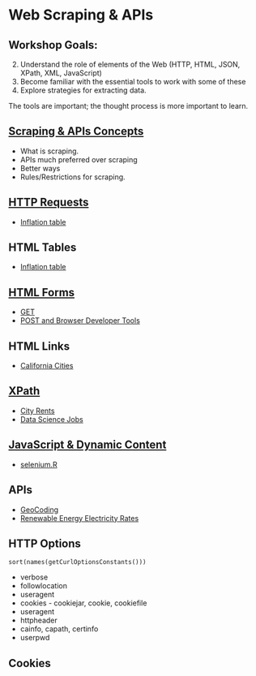 # Web Scraping & APIs

## Workshop Goals:
2. Understand the role of elements of the Web (HTTP, HTML, JSON, XPath, XML, JavaScript)
1. Become familiar with the essential tools to work with some of these
3. Explore strategies for extracting data.

The tools are important; the thought process is more important to learn.


## [Scraping & APIs Concepts](Scraping.html)
+ What is scraping.
+ APIs much preferred over scraping
+ Better ways
+ Rules/Restrictions for scraping.


## [HTTP Requests](HTTP.html)
+ [Inflation table](Inflation.html)

## HTML Tables
+ [Inflation table](Inflation.html)

## [HTML Forms](HTTP.html)
+ [GET](Inflation.html)
+ [POST and Browser Developer Tools](directEnergy.html)

## HTML Links
+ [California Cities](CACities.R)

## [XPath](XPath.html)
+ [City Rents](Rent.R)
+ [Data Science Jobs](cybercoders.R)

## [JavaScript & Dynamic Content](Selenium.html)
+ [selenium.R](selenium.R)

## APIs
+ [GeoCoding](geocoding.R)
+ [Renewable Energy Electricity Rates](nrel.R)


## HTTP Options
```
sort(names(getCurlOptionsConstants()))
```
+ verbose
+ followlocation
+ useragent
+ cookies - cookiejar, cookie, cookiefile
+ useragent
+ httpheader
+ cainfo, capath, certinfo
+ userpwd

## Cookies
